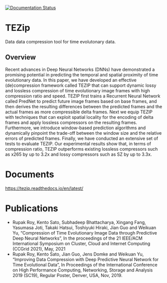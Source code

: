 [![Documentation Status](https://readthedocs.org/projects/tezip/badge/?version=latest)](https://tezip.readthedocs.io/en/latest/?badge=latest)

# TEZip
Data data compression tool for time evolutonary data.
## Overview
 Recent advances in Deep Neural Networks (DNNs) have demonstrated a promising potential in predicting the temporal and spatial proximity of time evolutionary data. In this paper, we have developed an effective (de)compression framework called TEZIP that can support dynamic lossy and lossless compression of time evolutionary image frames with high compression ratio and speed. TEZIP first trains a Recurrent Neural Network called PredNet to predict future image frames based on base frames, and then derives the resulting differences between the predicted frames and the actual frames as more compressible delta frames. Next we equip TEZIP with techniques that can exploit spatial locality for the encoding of delta frames and apply lossless compressors on the resulting frames. Furthermore, we introduce window-based prediction algorithms and dynamically pinpoint the trade-off between the window size and the relative errors of predicted frames. Finally, we have conducted an extensive set of tests to evaluate TEZIP. Our experimental results show that, in terms of compression ratio, TEZIP outperforms existing lossless compressors such as x265 by up to 3.2x and lossy compressors such as SZ by up to 3.3x.

# Documents
https://tezip.readthedocs.io/en/latest/

# Publications
* Rupak Roy, Kento Sato, Subhadeep Bhattacharya, Xingang Fang, Yasumasa Joti, Takaki Hatsui, Toshiyuki Hiraki, Jian Guo and Weikuan Yu, “Compression of Time Evolutionary Image Data through Predictive Deep Neural Networks”, In the proceedings of the 21 IEEE/ACM International Symposium on Cluster, Cloud and Internet Computing (CCGrid 2021), May, 2021
* Rupak Roy, Kento Sato, Jian Guo, Jens Domke and Weikuan Yu, “Improving Data Compression with Deep Predictive Neural Network for Time Evolutional Data”, In Proceedings of the International Conference on High Performance Computing, Networking, Storage and Analysis 2019 (SC19), Regular Poster, Denver, USA, Nov, 2019.

